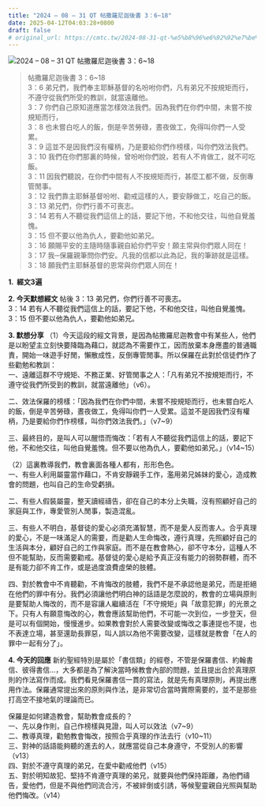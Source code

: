 ```yaml
---
title: "2024 – 08 – 31 QT 帖撒羅尼迦後書 3：6~18"
date: 2025-04-12T04:03:28+0800
draft: false
# original_url: https://cmtc.tw/2024-08-31-qt-%e5%b8%96%e6%92%92%e7%be%85%e5%b0%bc%e8%bf%a6%e5%be%8c%e6%9b%b8-3%ef%bc%9a618
---
```


![2024 – 08 – 31 QT 帖撒羅尼迦後書 3：6\~18](/images/qt.jpg  "2024 – 08 – 31 QT 帖撒羅尼迦後書 3：6\~18")

> 帖撒羅尼迦後書 3：6\~18  
> 3：6 弟兄們，我們奉主耶穌基督的名吩咐你們，凡有弟兄不按規矩而行，不遵守從我們所受的教訓，就當遠離他。  
> 3：7 你們自己原知道應當怎樣效法我們。因為我們在你們中間，未嘗不按規矩而行，  
> 3：8 也未嘗白吃人的飯，倒是辛苦勞碌，晝夜做工，免得叫你們一人受累。  
> 3：9 這並不是因我們沒有權柄，乃是要給你們作榜樣，叫你們效法我們。  
> 3：10 我們在你們那裏的時候，曾吩咐你們說，若有人不肯做工，就不可吃飯。  
> 3：11 因我們聽說，在你們中間有人不按規矩而行，甚麼工都不做，反倒專管閒事。  
> 3：12 我們靠主耶穌基督吩咐、勸戒這樣的人，要安靜做工，吃自己的飯。  
> 3：13 弟兄們，你們行善不可喪志。  
> 3：14 若有人不聽從我們這信上的話，要記下他，不和他交往，叫他自覺羞愧。  
> 3：15 但不要以他為仇人，要勸他如弟兄。  
> 3：16 願賜平安的主隨時隨事親自給你們平安！願主常與你們眾人同在！  
> 3：17 我─保羅親筆問你們安。凡我的信都以此為記，我的筆跡就是這樣。  
> 3：18 願我們主耶穌基督的恩常與你們眾人同在！

**1.  經文3遍**

**2. 今天默想經文**
帖後 3：13 弟兄們，你們行善不可喪志。  
3：14 若有人不聽從我們這信上的話，要記下他，不和他交往，叫他自覺羞愧。  
3：15 但不要以他為仇人，要勸他如弟兄。

**3. 默想分享**
（1）今天這段的經文背景，是因為帖撒羅尼迦教會中有某些人，他們是以盼望主立刻快要降臨為藉口，就認為不需要作工，因而放棄本身應盡的普通職責，開始一味遊手好閒，懶散成性，反倒專管閒事。所以保羅在此對於信徒們作了些勸勉和教訓：  
一、遠離這群不守規矩、不務正業、好管閒事之人：「凡有弟兄不按規矩而行，不遵守從我們所受到的教訓，就當遠離他」（v6）。

二、效法保羅的榜樣：「因為我們在你們中間，未嘗不按規矩而行，也未嘗白吃人的飯，倒是辛苦勞碌，晝夜做工，免得叫你們一人受累。這並不是因我們沒有權柄，乃是要給你們作榜樣，叫你們效法我們。」（v7\~9）

三、最終目的，是叫人可以醒悟而悔改：「若有人不聽從我們這信上的話，要記下他，不和他交往，叫他自覺羞愧。但不要以他為仇人，要勸他如弟兄。」（v14\~15）

（2）這裏教導我們，教會裏面各種人都有，形形色色。  
一、有些人利用屬靈當作藉口，不肯安靜親手工作，濫用弟兄姊妹的愛心，造成教會的問題，也叫自己的生命受虧損。

二、有些人假裝屬靈，整天讀經禱告，卻在自己的本分上失職，沒有照顧好自己的家庭與工作，專愛管別人閒事，製造混亂。

三、有些人不明白，基督徒的愛心必須充滿智慧，而不是愛人反而害人。合乎真理的愛心，不是一味滿足人的需要，而是勸人生命悔改，遵行真理，先照顧好自己的生活與本分，顧好自己的工作與家庭。而不是在教會熱心，卻不守本分，這種人不但不能幫助，反而需要勸戒。基督徒的愛心是給予真正沒有能力的弱勢群體，而不是有能力卻不肯工作，或是過度浪費虛榮的肢體。

四、對於教會中不肯聽勸，不肯悔改的肢體，我們不是不承認他是弟兄，而是拒絕在他們的罪中有分。我們必須讓他們明白神的話語是怎麼說的，教會的立場與原則是要幫助人悔改的，而不是容讓人繼續活在「不守規矩」與「故意犯罪」的光景之下。只有人有願意悔改的心，教會應該幫助他們，不可能一次到位，一步登天，但是可以有個開始，慢慢進步。如果教會對於人需要改變或悔改之事連提也不提，也不表達立場，甚至還助長罪惡，叫人誤以為他不需要改變，這樣就是教會「在人的罪中一起有分了」。

**4. 今天的回應**
新約聖經特別是屬於「書信類」的經卷，不管是保羅書信、約翰書信、彼得書信…，大多都是為了解決當時候教會內部的問題，並且提出合於真理原則的作法寫作而成。我們看見保羅書信一貫的寫法，就是先有真理原則，再提出應用作法。保羅通常提出來的原則與作法，是非常切合當時實際需要的，並不是那些打高空不接地氣的理論而已。

保羅是如何建造教會，幫助教會成長的？  
一、先以身作則，自己作榜樣與見證，叫人可以效法（v7\~9）  
二、教導真理，勸勉教會悔改，按照合乎真理的作法去行（v10\~11）  
三、對神的話語能夠聽的進去的人，就應當從自己本身遵守，不受別人的影響（v13）  
四、對於不遵守真理的弟兄，在愛中勸戒他們（v15）  
五、對於明知故犯、堅持不肯遵守真理的弟兄，就要與他們保持距離，為他們禱告，愛他們，但是不與他們同流合污，不被絆倒或引誘，等候聖靈親自光照與幫助他們悔改。（v14）
